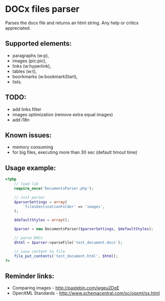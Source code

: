 DOCx files parser
========

Parses the docx file and returns an html string. Any help or critics appreciated.

Supported elements:
--------------------
* paragraphs (w:p),
* images (pic:pic),
* links (w:hyperlink),
* tables (w:t),
* boorkmarks (w:bookmarkStart),
* lists.

TODO:
--------------------
* add links filter
* images optimization (remove extra equal images)
* add i18n

Known issues:
--------------------
* memory consuming
* for big files, executing more than 30 sec (default timout time)

Usage example:
--------------------

```php
<?php
    // load lib
	require_once('DocumentsParser.php');

	// init parser
	$parserSettings = array(
		'filesDestinationFolder' => 'images',
	);

	$defaultStyles = array();

	$parser = new DocumentsParser($parserSettings, $defaultStyles);

	// parse DOCx
	$html = $parser->parseFile('test_document.docx');

	// save content to file
	file_put_contents('test_document.html', $html);
?>
```

Reminder links:
--------------------
* Comparing images - http://pastebin.com/wgeu2DqE
* OpenXML Standards - http://www.schemacentral.com/sc/ooxml/ss.html
